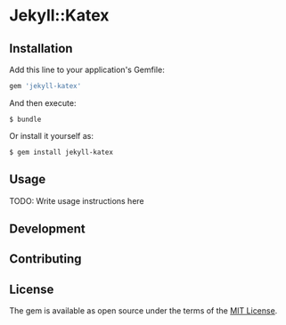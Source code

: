 # Jekyll::Katex


## Installation

Add this line to your application's Gemfile:

```ruby
gem 'jekyll-katex'
```

And then execute:

    $ bundle

Or install it yourself as:

    $ gem install jekyll-katex

## Usage

TODO: Write usage instructions here

## Development

## Contributing


## License

The gem is available as open source under the terms of the [MIT License](http://opensource.org/licenses/MIT).
